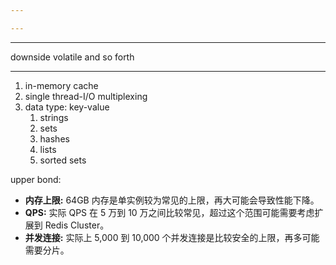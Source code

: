 ```yaml
---

---
```

----------------------------
downside
volatile
and so forth

------------------

1. in-memory cache
2. single thread-I/O multiplexing
3. data type: key-value
	1. strings
	2. sets
	3. hashes
	4. lists
	5. sorted sets



upper  bond:
- **内存上限:** 64GB 内存是单实例较为常见的上限，再大可能会导致性能下降。
- **QPS:** 实际 QPS 在 5 万到 10 万之间比较常见，超过这个范围可能需要考虑扩展到 Redis Cluster。
- **并发连接:** 实际上 5,000 到 10,000 个并发连接是比较安全的上限，再多可能需要分片。

